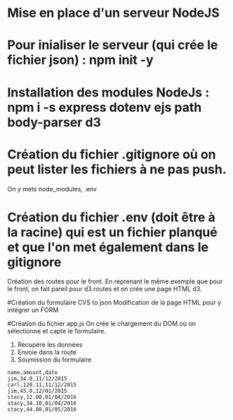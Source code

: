 # Mise en place d'un serveur NodeJS

# Pour inialiser le serveur (qui crée le fichier json) : npm init -y
# Installation des modules NodeJs : npm i -s express dotenv ejs path body-parser d3

# Création du fichier .gitignore où on peut lister les fichiers à ne pas push.
On y mets node_modules, .env

# Création du fichier .env (doit être à la racine) qui est un fichier planqué et que l'on met également dans le gitignore

Création des routes pour le front.
En reprenant le même exemple que pour le front, on fait pareil pour d3.routes et on crée une page HTML d3.

#Création du formulaire CVS to json
Modification de la page HTML pour y intégrer un FORM

#Création du fichier app.js
On crée le chargement du DOM où on sélectionne et capte le formulaire.
1) Récupère les données
2) Envoie dans la route
3) Soumission du formulaire

```
name,amount,date
jim,34.0,11/12/2015
carl,120.11,11/12/2015
jim,45.0,12/01/2015
stacy,12.00,01/04/2016
stacy,34.10,01/04/2016
stacy,44.80,01/05/2016
````
